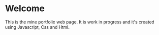 <h1>Welcome</h1>

This is the mine portfolio web page.
It is work in progress and it's created using Javascript, Css and Html. 

